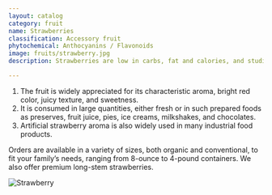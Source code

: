 ```yaml
---
layout: catalog
category: fruit
name: Strawberries
classification: Accessory fruit
phytochemical: Anthocyanins / Flavonoids
image: fruits/strawberry.jpg
description: Strawberries are low in carbs, fat and calories, and studies have shown that they may lower the risk of certain types of cancer.

---
```

  
1. The fruit is widely appreciated for its characteristic aroma, bright red color, juicy texture, and sweetness. 
2. It is consumed in large quantities, either fresh or in such prepared foods as preserves, fruit juice, pies, ice creams, milkshakes, and chocolates. 
3. Artificial strawberry aroma is also widely used in many industrial food products. 

Orders are available in a variety of sizes, both organic and conventional, to fit your family’s needs, ranging from 8-ounce to 4-pound containers. We also offer premium long-stem strawberries.

![Strawberry](http://upload.wikimedia.org/wikipedia/commons/thumb/a/af/Strawberries-6354.jpg/640px-Strawberries-6354.jpg)

